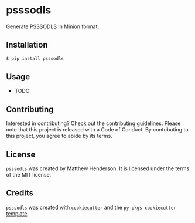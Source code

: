# psssodls

Generate PSSSODLS in Minion format.

## Installation

```bash
$ pip install psssodls
```

## Usage

- TODO

## Contributing

Interested in contributing? Check out the contributing guidelines. Please note that this project is released with a Code of Conduct. By contributing to this project, you agree to abide by its terms.

## License

`psssodls` was created by Matthew Henderson. It is licensed under the terms of the MIT license.

## Credits

`psssodls` was created with [`cookiecutter`](https://cookiecutter.readthedocs.io/en/latest/) and the `py-pkgs-cookiecutter` [template](https://github.com/py-pkgs/py-pkgs-cookiecutter).
